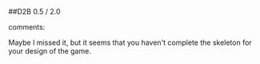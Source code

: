 ##D2B
0.5 / 2.0

comments:

Maybe I missed it, but it seems that you haven't complete the skeleton for your design of the game. 
 

##